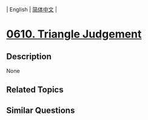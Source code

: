 
| English | [简体中文](README.md) |
# [0610. Triangle Judgement](https://leetcode-cn.com/problems/triangle-judgement/)
## Description
None
## Related Topics

## Similar Questions

